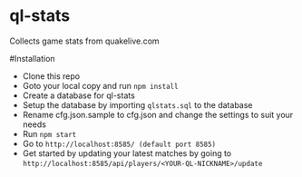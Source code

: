 ql-stats
========

Collects game stats from quakelive.com


#Installation

* Clone this repo
* Goto your local copy and run ```npm install```
* Create a database for ql-stats
* Setup the database by importing ```qlstats.sql``` to the database
* Rename cfg.json.sample to cfg.json and change the settings to suit your needs
* Run ```npm start```
* Go to `http://localhost:8585/ (default port 8585)`
* Get started by updating your latest matches by going to `http://localhost:8585/api/players/<YOUR-QL-NICKNAME>/update`

